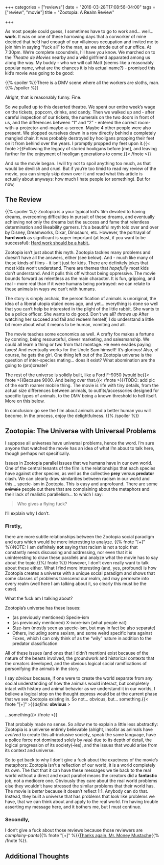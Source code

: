 +++
categories = ["reviews"]
date = "2016-03-28T17:08:56-04:00"
tags = ["review", "movie"]
title = "Zootopia: A Realm Review"

+++

As most poeple could guess, I sometimes have to go to work and… well… **work**. It was on one of these harrowing days that a corworker of mine decided that he’d had enough of our villainous occupation and invited me to join him in saying “fuck all” to the man, as we strode out of our office. At 7:30pm. We’re complete scoundrels, I’ll have you know. We marched on to the *Theatre de Movies* nearby and a wild girlfriend apparated among us along the way. My buddy - who we will call Matt (seems like a reasonably popular name, what are the chances it is his actual name?) - promised this kid’s movie was going to be good:<!--more-->

{{% spoiler %}}There is a DMV scene where all the workers are sloths, man.{{% /spoiler %}}

Alright, that is reasonably funny. Fine.

So we pulled up to this deserted theatre. We spent our entire week’s wage on the tickets, popcorn, drinks, and candy. Then we walked up and - after careful inspection of our tickets, the numerals on the two doors in front of us, and the differences between “1” and “2” - entered the correct room-with-a-projector-and-maybe-a-screen. Maybe 4 other people were also present. We plopped ourselves down in a row directly behind a completely mangled chair. It was probably destroyed by hooligans propping their feet on it from behind over the years. I promptly propped my feet upon it.{{< fnote >}}Following the legacy of storied hooligans before [me], and leaving further for the enjoyment of hooligan generations to come.{{< /fnote >}}

And so the movie began. I will try not to spoil anything too much, as that would be devilish and cruel. But if you’re too timid to read my review of the movie, you can simply skip down over it and read what this article is actually about anyways: how much I hate people (or something). But for now,

## The Review

{{% spoiler %}}
Zootopia is a your typical kid’s film devoted to having dreams, overcoming difficulties in pursuit of these dreams, and eventually achieving not only the dreams but the success and fame that relentless determination and likeability garners. It’s a beautiful myth told over and over by Disney, Dreamworks, Dixar, Dinosaurs, etc. However, the portrayal of **hard work** as significant is super important (at least, if you want to be successful): [Hard work should be a habit.](http://www.mrmoneymustache.com/2012/02/27/get-rich-with-good-old-fashioned-hard-work/).

Zootopia isn’t just about this myth. Zootopia tackles many problems and doesn’t have all the answers, either (see below). And - much like many of these kinds of films - it isn’t just for kids. There are definitely jokes that most kids won’t understand. There are themes that *hopefully* most kids don’t understand.  And it pulls this off without being oppressive. The movie bounds forward as relentless as the main character. It is fun, gripping, and real - more real than if it were humans being portrayed: we can relate to these animals in ways we can’t with humans.

The story is simply archaic, the personification of animals is unoriginal, the idea of a liberal utopia staled eons ago, and yet… everything is done so well that you can’t help be interested in the plight of the little rabbit. She wants to be a police officer. She wants to do good. Don’t we all? *throws up* After watching her succeed and fail and redeem herself, I do understand a little bit more about what it means to be human, vomiting and all.

The movie teaches some economics as well. A crafty fox makes a fortune by conning, being resourceful, clever marketing, and salesmanship. We could all learn a thing or two from that montage. He even evades paying taxes! And eventually works for the Uncle Sam himself! It’s glorious! Also, of course, he gets the girl. One thing left out of the Zootopia universe is the question of inter-species mating… does it exist? What abomination are the going to (pro)create?

The rest of the universe is solidly built, like a Ford F-9050 (would be{{< fnote >}}Because 9000. And being over that.{{< /fnote >}})TODO: add pic of the earth roamer mobile thing. The movie is rife with tiny details, from the actual size differences between animals, to outfits/accessories designed for specific types of animals, to the DMV being a known threshold to hell itself. More on this below.

In conclusion: go see the film about animals and a better human you will become. In the process, enjoy the delightfulness.
{{% /spoiler %}}

## Zootopia: The Universe with Universal Problems

I suppose all universes have universal problems, hence the word. I’m sure anyone that watched the movie has an idea of what I’m about to talk here, though perhaps not specifically.

Issues in Zootopia parallel issues that we humans have in our own world. One of the central tenants of the film is the relationships that each species have against other species, as well as the collective **prey** versus **predator** clash. We can clearly draw similarities between racism in our world and this… specie-ism in Zootopia. This is easy and unprofound. There are some <del>animals</del> people out there that are complaining about the metaphors and their lack of realistic parallelism… to which I say:

> Who gives a flying fuck?

I’ll explain why I don’t.

### Firstly,

there are more subtle relationships between the Zootopia social paradigm and ours which would be more interesting to analyze. {{% fnote "[+]" %}}NOTE: I am definitely **not** saying that racism is not a topic that constantly needs discussing and addressing, nor even that it is uninteresting to draw these parallels and analyze what the movie has to say about the topic.{{%/ fnote %}} However, I don’t even really want to talk about these either. What I find more interesting (and, yes, profound) is how Zootopia creates a universe with a unique social paradigm and shows that some classes of problems transcend our realm, and may permeate into every realm (well here I am talking about it, so clearly this must be the case).

What the fuck am I talking about?

Zootopia’s universe has these issues:

- (as previously mentioned) Specie-ism
- (as previously mentioned) X-ivore-ism (what people eat)
- Size-ism (mostly seen as specie-ism, but may in fact be also separate)
- Others, including some sexism, and some weird specific hate against Foxes, which I can only think of as the “wily” nature in addition to the predator classification

All of these issues (and ones that I didn’t mention) exist because of the nature of the beasts involved, the groundwork and historical contexts that the creators developed, and the obvious logical social ramifications of personifying the animals in the story.

I say *obvious* because, if one were to create the world separate from any social understanding of how the animals would interact, but completely intact with history and animal behavior as we understand it in our worlds, I believe a logical stop on the thought express would be at the current phase that we see Zootopia existing in. So not… obvious, but… something.{{< fnote "[+]" >}}<em>define:</em> <strong>obvious</strong> ><br><br>...something{{< /fnote >}}

That probably made no sense. So allow me to explain a little less abstractly: Zootopia is a universe entirely believable (alright, insofar as animals have *evolved* to create this all-inclusive society, speak the same language, have a police force not dominated solely by <del>rats</del>) due to its depth of detail, the logical progression of its society(-ies), and the issues that would arise from its context and universe.

So to get back to why I don’t give a fuck about the exactness of the movie’s metaphors: Zootopia isn’t a reflection of our world, it is a world completely its own. The fact that it can have these messages we tie back to the real world without a direct and exact parallel means the creators did a **fantastic** job, not a mediocre one. Obviously they care about the real world problems else they wouldn’t have stressed the similar problems that their world has. The movie is *better* because it doesn’t reflect 1:1. Anybody can do that. Instead, they built a universe that has problems that *look* like problems we have, that we can think about and apply to the real world. I’m having trouble asserting my message here, and it bothers me, but I must continue.

### Secondly,

I don’t give a fuck about those reviews because those reviewers are *complainy-pants*{{% fnote "[+]" %}}[Thanks again, Mr. Money Mustache](http://www.mrmoneymustache.com/){{% /fnote %}}.

## Additional Thoughts

